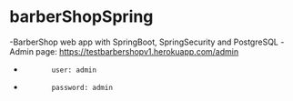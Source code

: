 # barberShopSpring
-BarberShop web app with SpringBoot, SpringSecurity and PostgreSQL
-Admin page: https://testbarbershopv1.herokuapp.com/admin
-            user: admin
-            password: admin
